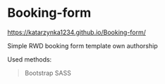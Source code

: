 # Booking-form

https://katarzynka1234.github.io/Booking-form/

Simple RWD booking form template own authorship

Used methods:
> Bootstrap
> SASS
